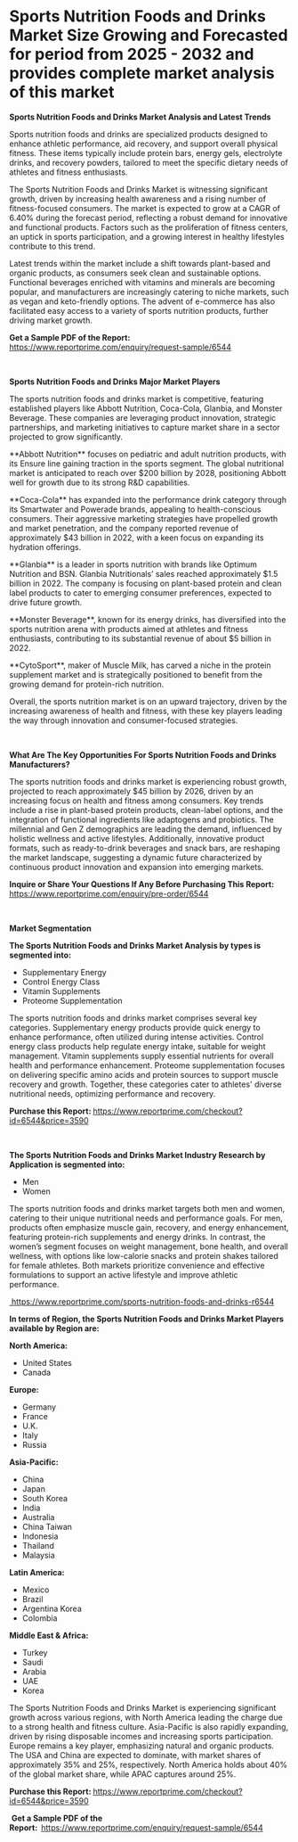 <p><h1>Sports Nutrition Foods and Drinks Market Size Growing and Forecasted for period from 2025 - 2032 and provides complete market analysis of this market</h1></p><p><strong>Sports Nutrition Foods and Drinks Market Analysis and Latest Trends</strong></p>
<p><p>Sports nutrition foods and drinks are specialized products designed to enhance athletic performance, aid recovery, and support overall physical fitness. These items typically include protein bars, energy gels, electrolyte drinks, and recovery powders, tailored to meet the specific dietary needs of athletes and fitness enthusiasts.</p><p>The Sports Nutrition Foods and Drinks Market is witnessing significant growth, driven by increasing health awareness and a rising number of fitness-focused consumers. The market is expected to grow at a CAGR of 6.40% during the forecast period, reflecting a robust demand for innovative and functional products. Factors such as the proliferation of fitness centers, an uptick in sports participation, and a growing interest in healthy lifestyles contribute to this trend.</p><p>Latest trends within the market include a shift towards plant-based and organic products, as consumers seek clean and sustainable options. Functional beverages enriched with vitamins and minerals are becoming popular, and manufacturers are increasingly catering to niche markets, such as vegan and keto-friendly options. The advent of e-commerce has also facilitated easy access to a variety of sports nutrition products, further driving market growth.</p></p>
<p><strong>Get a Sample PDF of the Report:&nbsp;</strong> <a href="https://www.reportprime.com/enquiry/request-sample/6544?utm_campaign=4599&utm_medium=2&utm_source=Github&utm_content=ia&utm_term=15052025&utm_id=sports-nutrition-foods-and-drinks">https://www.reportprime.com/enquiry/request-sample/6544</a></p>
<p>&nbsp;</p>
<p><strong>Sports Nutrition Foods and Drinks Major Market Players</strong></p>
<p><p>The sports nutrition foods and drinks market is competitive, featuring established players like Abbott Nutrition, Coca-Cola, Glanbia, and Monster Beverage. These companies are leveraging product innovation, strategic partnerships, and marketing initiatives to capture market share in a sector projected to grow significantly.</p><p>**Abbott Nutrition** focuses on pediatric and adult nutrition products, with its Ensure line gaining traction in the sports segment. The global nutritional market is anticipated to reach over $200 billion by 2028, positioning Abbott well for growth due to its strong R&D capabilities.</p><p>**Coca-Cola** has expanded into the performance drink category through its Smartwater and Powerade brands, appealing to health-conscious consumers. Their aggressive marketing strategies have propelled growth and market penetration, and the company reported revenue of approximately $43 billion in 2022, with a keen focus on expanding its hydration offerings.</p><p>**Glanbia** is a leader in sports nutrition with brands like Optimum Nutrition and BSN. Glanbia Nutritionals’ sales reached approximately $1.5 billion in 2022. The company is focusing on plant-based protein and clean label products to cater to emerging consumer preferences, expected to drive future growth.</p><p>**Monster Beverage**, known for its energy drinks, has diversified into the sports nutrition arena with products aimed at athletes and fitness enthusiasts, contributing to its substantial revenue of about $5 billion in 2022. </p><p>**CytoSport**, maker of Muscle Milk, has carved a niche in the protein supplement market and is strategically positioned to benefit from the growing demand for protein-rich nutrition.</p><p>Overall, the sports nutrition market is on an upward trajectory, driven by the increasing awareness of health and fitness, with these key players leading the way through innovation and consumer-focused strategies.</p></p>
<p>&nbsp;</p>
<p><strong>What Are The Key Opportunities For Sports Nutrition Foods and Drinks Manufacturers?</strong></p>
<p><p>The sports nutrition foods and drinks market is experiencing robust growth, projected to reach approximately $45 billion by 2026, driven by an increasing focus on health and fitness among consumers. Key trends include a rise in plant-based protein products, clean-label options, and the integration of functional ingredients like adaptogens and probiotics. The millennial and Gen Z demographics are leading the demand, influenced by holistic wellness and active lifestyles. Additionally, innovative product formats, such as ready-to-drink beverages and snack bars, are reshaping the market landscape, suggesting a dynamic future characterized by continuous product innovation and expansion into emerging markets.</p></p>
<p><strong>Inquire or Share Your Questions If Any Before Purchasing This Report:</strong> <a href="https://www.reportprime.com/enquiry/pre-order/6544?utm_campaign=4599&utm_medium=2&utm_source=Github&utm_content=ia&utm_term=15052025&utm_id=sports-nutrition-foods-and-drinks">https://www.reportprime.com/enquiry/pre-order/6544</a></p>
<p>&nbsp;</p>
<p><strong>Market Segmentation</strong></p>
<p><strong>The Sports Nutrition Foods and Drinks Market Analysis by types is segmented into:</strong></p>
<p><ul><li>Supplementary Energy</li><li>Control Energy Class</li><li>Vitamin Supplements</li><li>Proteome Supplementation</li></ul></p>
<p><p>The sports nutrition foods and drinks market comprises several key categories. Supplementary energy products provide quick energy to enhance performance, often utilized during intense activities. Control energy class products help regulate energy intake, suitable for weight management. Vitamin supplements supply essential nutrients for overall health and performance enhancement. Proteome supplementation focuses on delivering specific amino acids and protein sources to support muscle recovery and growth. Together, these categories cater to athletes' diverse nutritional needs, optimizing performance and recovery.</p></p>
<p><strong>Purchase this Report:&nbsp;</strong><a href="https://www.reportprime.com/checkout?id=6544&price=3590&utm_campaign=4599&utm_medium=2&utm_source=Github&utm_content=ia&utm_term=15052025&utm_id=sports-nutrition-foods-and-drinks">https://www.reportprime.com/checkout?id=6544&price=3590</a></p>
<p>&nbsp;</p>
<p><strong>The Sports Nutrition Foods and Drinks Market Industry Research by Application is segmented into:</strong></p>
<p><ul><li>Men</li><li>Women</li></ul></p>
<p><p>The sports nutrition foods and drinks market targets both men and women, catering to their unique nutritional needs and performance goals. For men, products often emphasize muscle gain, recovery, and energy enhancement, featuring protein-rich supplements and energy drinks. In contrast, the women’s segment focuses on weight management, bone health, and overall wellness, with options like low-calorie snacks and protein shakes tailored for female athletes. Both markets prioritize convenience and effective formulations to support an active lifestyle and improve athletic performance.</p></p>
<p><a href="https://www.reportprime.com/sports-nutrition-foods-and-drinks-r6544?utm_campaign=4599&utm_medium=2&utm_source=Github&utm_content=ia&utm_term=15052025&utm_id=sports-nutrition-foods-and-drinks">&nbsp;https://www.reportprime.com/sports-nutrition-foods-and-drinks-r6544</a></p>
<p><strong>In terms of Region, the Sports Nutrition Foods and Drinks Market Players available by Region are:</strong></p>
<p>
    <p> <strong> North America: </strong>
        <ul>
            <li>United States</li>
            <li>Canada</li>
        </ul>
        </p> 
    <p> <strong> Europe: </strong>
        <ul>
            <li>Germany</li>
            <li>France</li>
            <li>U.K.</li>
            <li>Italy</li>
            <li>Russia</li>
        </ul>
        </p> 
    <p> <strong> Asia-Pacific: </strong>
        <ul>
            <li>China</li>
            <li>Japan</li>
            <li>South Korea</li>
            <li>India</li>
            <li>Australia</li>
            <li>China Taiwan</li>
            <li>Indonesia</li>
            <li>Thailand</li>
            <li>Malaysia</li>
        </ul>
        </p> 
    <p> <strong> Latin America: </strong>
        <ul>
            <li>Mexico</li>
            <li>Brazil</li>
            <li>Argentina Korea</li>
            <li>Colombia</li>
        </ul>
        </p> 
    <p> <strong> Middle East & Africa: </strong>
        <ul>
            <li>Turkey</li>
            <li>Saudi</li>
            <li>Arabia</li>
            <li>UAE</li>
            <li>Korea</li>
        </ul>
    </p>
    </p>
<p><p>The Sports Nutrition Foods and Drinks Market is experiencing significant growth across various regions, with North America leading the charge due to a strong health and fitness culture. Asia-Pacific is also rapidly expanding, driven by rising disposable incomes and increasing sports participation. Europe remains a key player, emphasizing natural and organic products. The USA and China are expected to dominate, with market shares of approximately 35% and 25%, respectively. North America holds about 40% of the global market share, while APAC captures around 25%.</p></p>
<p><strong>Purchase this Report: </strong><a href="https://www.reportprime.com/checkout?id=6544&price=3590&utm_campaign=4599&utm_medium=2&utm_source=Github&utm_content=ia&utm_term=15052025&utm_id=sports-nutrition-foods-and-drinks">https://www.reportprime.com/checkout?id=6544&price=3590</a></p>
<p>&nbsp;<strong>Get a Sample PDF of the Report:&nbsp;&nbsp;</strong><a href="https://www.reportprime.com/enquiry/request-sample/6544?utm_campaign=4599&utm_medium=2&utm_source=Github&utm_content=ia&utm_term=15052025&utm_id=sports-nutrition-foods-and-drinks">https://www.reportprime.com/enquiry/request-sample/6544</a></p>
<p><strong></strong></p>
<p><p></p><p></p><p></p></p>